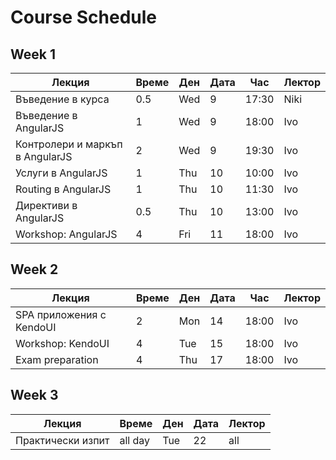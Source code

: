 # Course Schedule

## Week 1

| Лекция                          | Време   | Ден | Дата| Час   | Лектор |
|---------------------------------|---------|-----|-----|----   | ------ |
| Въведение в курса               | 0.5     | Wed | 9   | 17:30 | Niki   |
| Въведение в AngularJS           | 1       | Wed | 9   | 18:00 | Ivo    |
| Контролери и маркъп в AngularJS | 2       | Wed | 9   | 19:30 | Ivo    |
| Услуги в AngularJS              | 1       | Thu | 10  | 10:00 | Ivo    |
| Routing в AngularJS             | 1       | Thu | 10  | 11:30 | Ivo    |
| Директиви в AngularJS           | 0.5     | Thu | 10  | 13:00 | Ivo    |
| Workshop: AngularJS             | 4       | Fri | 11  | 18:00 | Ivo    |

## Week 2

| Лекция                          | Време   | Ден | Дата | Час   | Лектор |
|---------------------------------|---------|-----|----- | ----- | ------ |
| SPA приложения с KendoUI        | 2       | Mon | 14   | 18:00 | Ivo    |
| Workshop: KendoUI               | 4       | Tue | 15   | 18:00 | Ivo    |
| Exam preparation                | 4       | Thu | 17   | 18:00 | Ivo    |

## Week 3

| Лекция                          | Време   | Ден | Дата| Лектор |
|---------------------------------|---------|-----|-----|--------|
| Практически изпит               | all day | Tue | 22  | all    |
